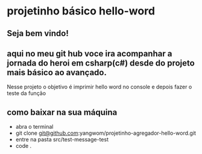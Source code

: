 # projetinho básico hello-word

## Seja bem vindo!

## aqui no meu git hub voce ira acompanhar a jornada do heroi em csharp(c#) desde do projeto mais básico ao avançado.


Nesse projeto o objetivo é imprimir hello word no console e depois fazer o teste da função


## como baixar na sua máquina

- abra o terminal
- git clone git@github.com:yangwom/projetinho-agregador-hello-word.git
- entre na pasta src/test-message-test
- code .
